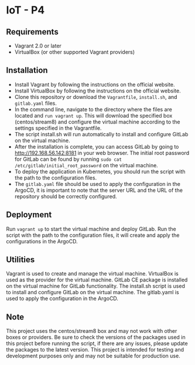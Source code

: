# IoT - P4

## Requirements

- Vagrant 2.0 or later
- VirtualBox (or other supported Vagrant providers)

## Installation

- Install Vagrant by following the instructions on the official website.
- Install VirtualBox by following the instructions on the official website.
- Clone this repository or download the `Vagrantfile`, `install.sh`, and `gitlab.yaml` files.
- In the command line, navigate to the directory where the files are located and `run vagrant up`. This will download the specified box (centos/stream8) and configure the virtual machine according to the settings specified in the Vagrantfile.
- The script install.sh will run automatically to install and configure GitLab on the virtual machine.
- After the installation is complete, you can access GitLab by going to http://192.168.56.142:8181 in your web browser. The initial root password for GitLab can be found by running `sudo cat /etc/gitlab/initial_root_password` on the virtual machine.
- To deploy the application in Kubernetes, you should run the script with the path to the configuration files.
- The `gitlab.yaml` file should be used to apply the configuration in the ArgoCD, it is important to note that the server URL and the URL of the repository should be correctly configured.

## Deployment

Run `vagrant up` to start the virtual machine and deploy GitLab.
Run the script with the path to the configuration files, it will create and apply the configurations in the ArgoCD.

## Utilities

Vagrant is used to create and manage the virtual machine.
VirtualBox is used as the provider for the virtual machine.
GitLab CE package is installed on the virtual machine for GitLab functionality.
The install.sh script is used to install and configure GitLab on the virtual machine.
The gitlab.yaml is used to apply the configuration in the ArgoCD.

## Note

This project uses the centos/stream8 box and may not work with other boxes or providers.
Be sure to check the versions of the packages used in this project before running the script, if there are any issues, please update the packages to the latest version.
This project is intended for testing and development purposes only and may not be suitable for production use.
